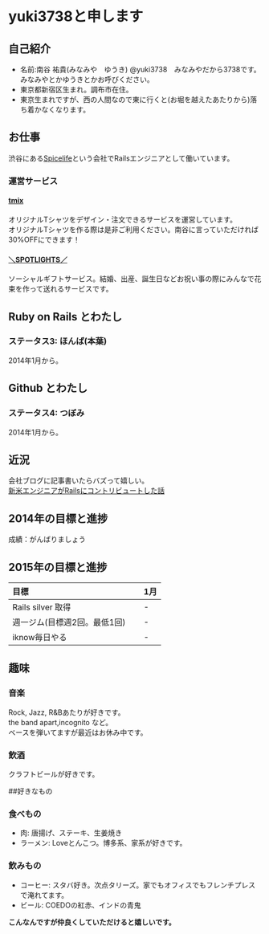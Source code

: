 # yuki3738と申します
## 自己紹介
* 名前:南谷 祐貴(みなみや　ゆうき) @yuki3738　みなみやだから3738です。  
みなみやとかゆうきとかお呼びください。
* 東京都新宿区生まれ。調布市在住。
* 東京生まれですが、西の人間なので東に行くと(お堀を越えたあたりから)落ち着かなくなります。

## お仕事
渋谷にある[Spicelife](http://spicelife.jp/)という会社でRailsエンジニアとして働いています。  

### 運営サービス
#### [tmix](http://tmix.jp/)
オリジナルTシャツをデザイン・注文できるサービスを運営しています。  
オリジナルTシャツを作る際は是非ご利用ください。南谷に言っていただければ30%OFFにできます！  

#### [＼SPOTLIGHTS／](https://spotlights.jp/)
ソーシャルギフトサービス。結婚、出産、誕生日などお祝い事の際にみんなで花束を作って送れるサービスです。

## Ruby on Rails とわたし
### ステータス3: ほんば(本葉)
2014年1月から。

## Github とわたし
### ステータス4: つぼみ
2014年1月から。

## 近況
会社ブログに記事書いたらバズって嬉しい。  
[新米エンジニアがRailsにコントリビュートした話](http://blog.spicelife.jp/entry/2015/01/06/191523)


## 2014年の目標と進捗
成績：がんばりましょう

## 2015年の目標と進捗

|            目標           | 1月 |
|:-------------------------|:---|
|Rails silver 取得          |-    |
|週一ジム(目標週2回。最低1回)	　|-    |
|iknow毎日やる               |-    |



## 趣味
### 音楽
Rock, Jazz, R&Bあたりが好きです。  
the band apart,incognito など。  
ベースを弾いてますが最近はお休み中です。

### 飲酒
クラフトビールが好きです。

##好きなもの

### 食べもの
* 肉:      唐揚げ、ステーキ、生姜焼き
* ラーメン: Loveとんこつ。博多系、家系が好きです。

### 飲みもの
* コーヒー: スタバ好き。次点タリーズ。家でもオフィスでもフレンチプレスで淹れてます。
* ビール:   COEDOの紅赤、インドの青鬼


**こんなんですが仲良くしていただけると嬉しいです。**
